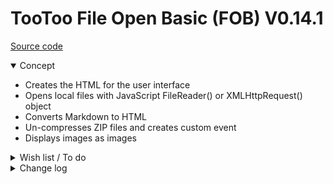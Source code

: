 # TooToo File Open Basic (FOB) V0.14.1

[Source code]( https://github.com/pushme-pullyou/tootoo14/blob/master/js-14-1/fob-file-open-basic/fob-file-open-basic.js )


<details open >

<summary>Concept</summary>

* Creates the HTML for the user interface
* Opens local files with JavaScript FileReader() or XMLHttpRequest() object
* Converts Markdown to HTML
* Un-compresses ZIP files and creates custom event
* Displays images as images

<details>

<summary>Wish list / To do</summary>

* 2019-05-17 ~ Add create onload event
* 2019-01-15 ~ Theo ~ file save to file & save to ZIP module


</details>

<details>

<summary>Change log</summary>


### 2019-05-29 ~ Theo

* D - FOB.html: Add load jsZip
* C - FOB: Update readme / description
* F - FOB.js: Add unzip to text

Dealt wih
* 2019-01-15 ~ Theo ~ file open ZIP, select and display contents module

### Previuosly

* 2019-02-07 ~ Simplify: remove content editable / save file - will re-add elsewhere
* 2019-01-15 ~ Add FOB.description variable and text
* 2019-01-15 ~ Add display FOB.description in pop-up and in test file
* 2019-01-14 ~ Add text here and there
* 2019-01-13 ~ Add link to status
* 2019-01-12 ~ Add cookbook HTML test script and read me file

</details>